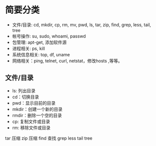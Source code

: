 # 简要分类

- 文件/目录: cd, mkdir, cp, rm, mv, pwd, ls, tar, zip, find, grep, less, tail, tree
- 帐号操作: su, sudo, whoami, passwd
- 包管理: apt-get, 添加软件源
- 进程相关: ps, kill
- 系统信息相关: top, df, uname
- 网络相关：ping, telnet, curl, netstat，修改hosts ,等等。

## 文件/目录

- ls: 列出目录
- cd：切换目录
- pwd：显示目前的目录
- mkdir：创建一个新的目录
- rmdir：删除一个空的目录
- cp: 复制文件或目录
- rm: 移除文件或目录

tar 压缩
zip 压缩
find 查找
grep
less
tail
tree
